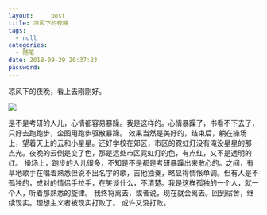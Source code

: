 ```yaml
---
layout:     post
title: 凉风下的夜晚
tags:
  - null
categories:
  - 随笔
date: 2018-09-29 20:37:23
password:
---
```


 凉风下的夜晚，看上去刚刚好。

<!--more-->

![](https://i.loli.net/2018/09/29/5baf7235ec816.jpg)



是不是考研的人儿，心情都容易暴躁。我是这样的。心情暴躁了，书看不下去了，只好去跑跑步，企图用跑步驱散暴躁。
效果当然是美好的，结束后，躺在操场上，望着天上的云和小星星。还好学校在郊区，市区的霓虹灯没有淹没星星的那一点光。夜晚的云倒是变了色，那是远处市区霓虹灯的色，有点红，又不是透明的红。
操场上，跑步的人儿很多，不知是不是都是考研暴躁出来散心的。之间，有草地歌手在唱着熟悉但说不出名字的歌，吉他独奏，略显得惆怅单调。但有人是不孤独的，成对的情侣手拉手，在笑谈什么，不清楚。我是这样孤独的一个人，就一个人，听着那熟悉的旋律。
我终将离去，或者说，现在就会离去。回到宿舍，继续现实。理想主义者被现实打败了。
或许又没打败。